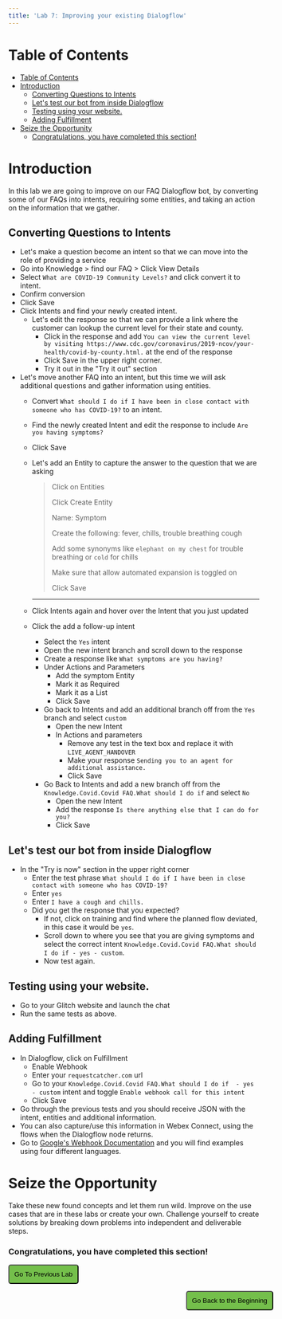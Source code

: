 ```yaml
---
title: 'Lab 7: Improving your existing Dialogflow'
---
```


# Table of Contents
- [Table of Contents](#table-of-contents)
- [Introduction](#introduction)
  - [Converting Questions to Intents](#converting-questions-to-intents)
  - [Let's test our bot from inside Dialogflow](#lets-test-our-bot-from-inside-dialogflow)
  - [Testing using your website.](#testing-using-your-website)
  - [Adding Fulfillment](#adding-fulfillment)
- [Seize the Opportunity](#seize-the-opportunity)
    - [Congratulations, you have completed this section!](#congratulations-you-have-completed-this-section)

# Introduction
In this lab we are going to improve on our FAQ Dialogflow bot, by converting some of our FAQs into intents, requiring some entities, and taking an action on the information that we gather.


## Converting Questions to Intents
- Let's make a question become an intent so that we can move into the role of providing a service
- Go into Knowledge > find our FAQ > Click View Details
- Select `What are COVID-19 Community Levels?` and click convert it to intent. 
- Confirm conversion
- Click Save
- Click Intents and find your newly created intent.
  - Let's edit the response so that we can provide a link where the customer can lookup the current level for their state and county.
    - Click in the response and add `You can view the current level by visiting https://www.cdc.gov/coronavirus/2019-ncov/your-health/covid-by-county.html.` at the end of the response
    - Click Save in the upper right corner.
    - Try it out in the "Try it out" section
- Let's move another FAQ into an intent, but this time we will ask additional questions and gather information using entities.
  - Convert `What should I do if I have been in close contact with someone who has COVID-19?` to an intent.
  - Find the newly created Intent and edit the response to include `Are you having symptoms?`
  - Click Save
  - Let's add an Entity to capture the answer to the question that we are asking
  
    > Click on Entities
    >        
    > Click Create Entity
    >
    > Name: Symptom
    >
    > Create the following: fever, chills, trouble breathing
    cough
    > 
    > Add some synonyms like `elephant on my chest` for trouble breathing or `cold` for chills   
    >
    > Make sure that allow automated expansion is toggled on
    >
    >Click Save
     ---
  
  - Click Intents again and hover over the Intent that you just updated
  - Click the add a follow-up intent
    - Select the `Yes` intent
    - Open the new intent branch and scroll down to the response
    - Create a response like `What symptoms are you having?`
    - Under Actions and Parameters 
      - Add the symptom Entity
      - Mark it as Required
      - Mark it as a List
      - Click Save
    - Go back to Intents and add an additional branch off from the `Yes` branch and select `custom`
      - Open the new Intent
      - In Actions and parameters
        - Remove any test in the text box and replace it with `LIVE_AGENT_HANDOVER`
        - Make your response `Sending you to an agent for additional assistance.`
        - Click Save
    - Go Back to Intents and add a new branch off from the `Knowledge.Covid.Covid FAQ.What should I do if` and select `No`
      - Open the new Intent
      - Add the response `Is there anything else that I can do for you?`
      - Click Save
  
## Let's test our bot from inside Dialogflow
  - In the "Try is now" section in the upper right corner
    - Enter the test phrase `What should I do if I have been in close contact with someone who has COVID-19?`
    - Enter `yes`
    - Enter `I have a cough and chills.`
    - Did you get the response that you expected?
      - If not, click on training and find where the planned flow deviated, in this case it would be `yes`.
      - Scroll down to where you see that you are giving symptoms and select the correct intent `Knowledge.Covid.Covid FAQ.What should I do if - yes - custom`.
      - Now test again.

## Testing using your website.
  - Go to your Glitch website and launch the chat
  - Run the same tests as above.

## Adding Fulfillment 
  - In Dialogflow, click on Fulfillment
    - Enable Webhook
    - Enter your `requestcatcher.com` url
    - Go to your `Knowledge.Covid.Covid FAQ.What should I do if  - yes - custom` intent and toggle `Enable webhook call for this intent`
    - Click Save
  - Go through the previous tests and you should receive JSON with the intent, entities and additional information.
  - You can also capture/use this information in Webex Connect, using the flows when the Dialogflow node returns. 
  - Go to [Google's Webhook Documentation](https://cloud.google.com/dialogflow/es/docs/fulfillment-webhook) and you will find examples using four different languages.
  

# Seize the Opportunity 
Take these new found concepts and let them run wild.  Improve on the use cases that are in these labs or create your own.  Challenge yourself to create solutions by breaking down problems into independent and deliverable steps.



### Congratulations, you have completed this section! 

<script>
function mainPage() {window.location.href = "https://wxcctechsummit.github.io/wxcclabguides/LTRCCT-3001/6_CCAI_FAQ.html";}
function nextLab() 
 {
 window.location.href = "https://wxcctechsummit.github.io/wxcclabguides/LTRCCT-3001/Home.html";
 }
</script>

<div id="button-row">
<button onclick="mainPage()" style="
  border-radius: 5px;
  background-color: rgb(116,191,75);
  padding: 10px;">Go To Previous Lab</button>

<button onclick="nextLab()" style="
  position: absolute;
  right: 200px;
  border-radius: 5px;
  background-color: rgb(116,191,75);
  padding: 10px;">Go Back to the Beginning</button>

</div>